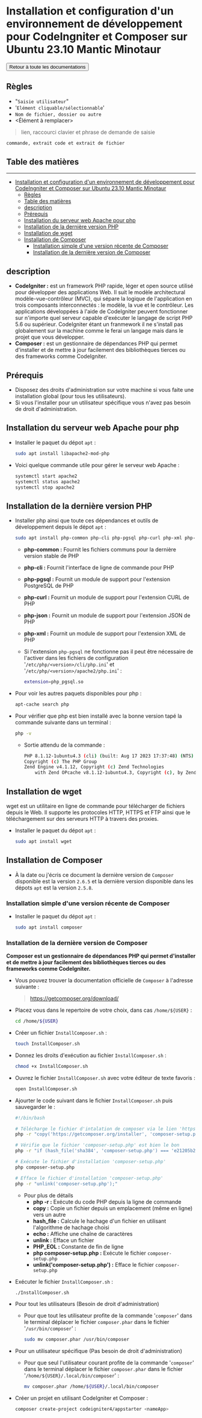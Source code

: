 # Installation et configuration d'un environnement de développement pour CodeIngniter et Composer sur Ubuntu 23.10 Mantic Minotaur

<a href="https://florobart.github.io/Documentations/"><button type="button">Retour à toute les documentations</button></a>

## Règles

- "`Saisie utilisateur`"
- '`Elément cliquable/sélectionnable`'
- `Nom de fichier, dossier ou autre`
- <Élément à remplacer>

> lien, raccourci clavier et phrase de demande de saisie

```txt
commande, extrait code et extrait de fichier
```

<div class="page"></div>

## Table des matières

***

- [Installation et configuration d'un environnement de développement pour CodeIngniter et Composer sur Ubuntu 23.10 Mantic Minotaur](#installation-et-configuration-dun-environnement-de-développement-pour-codeingniter-et-composer-sur-ubuntu-2310-mantic-minotaur)
  - [Règles](#règles)
  - [Table des matières](#table-des-matières)
  - [description](#description)
  - [Prérequis](#prérequis)
  - [Installation du serveur web Apache pour php](#installation-du-serveur-web-apache-pour-php)
  - [Installation de la dernière version PHP](#installation-de-la-dernière-version-php)
  - [Installation de wget](#installation-de-wget)
  - [Installation de Composer](#installation-de-composer)
    - [Installation simple d'une version récente de Composer](#installation-simple-dune-version-récente-de-composer)
    - [Installation de la dernière version de Composer](#installation-de-la-dernière-version-de-composer)

<div class="page"></div>

## description

- **CodeIgniter :** est un framework PHP rapide, léger et open source utilisé pour développer des applications Web. Il suit le modèle architectural modèle-vue-contrôleur (MVC), qui sépare la logique de l'application en trois composants interconnectés : le modèle, la vue et le contrôleur. Les applications développées à l'aide de CodeIgniter peuvent fonctionner sur n'importe quel serveur capable d'exécuter le langage de script PHP 5.6 ou supérieur. CodeIgniter étant un franmework il ne s'install pas globalement sur la machine comme le ferai un langage mais dans le projet que vous développer.
- **Composer :** est un gestionnaire de dépendances PHP qui permet d'installer et de mettre à jour facilement des bibliothèques tierces ou des frameworks comme CodeIgniter.

## Prérequis

- Disposez des droits d'administration sur votre machine si vous faite une installation global (pour tous les utilisateurs).
- Si vous l'installer pour un utilisateur spécifique vous n'avez pas besoin de droit d'administration.

## Installation du serveur web Apache pour php

- Installer le paquet du dépot `apt` :

  ```bash
  sudo apt install libapache2-mod-php
  ```

- Voici quelque commande utile pour gérer le serveur web Apache :

  ```bash
  systemctl start apache2
  systemctl status apache2
  systemctl stop apache2
  ```

## Installation de la dernière version PHP

- Installer php ainsi que toute ces dépendances et outils de développement depuis le dépot `apt` :

  ```bash
  sudo apt install php-common php-cli php-pgsql php-curl php-xml php-json
  ```

  - **php-common :** Fournit les fichiers communs pour la dernière version stable de PHP
  - **php-cli :** Fournit l'interface de ligne de commande pour PHP
  - **php-pgsql :** Fournit un module de support pour l'extension PostgreSQL de PHP
  - **php-curl :** Fournit un module de support pour l'extension CURL de PHP
  - **php-json :** Fournit un module de support pour l'extension JSON de PHP
  - **php-xml :** Fournit un module de support pour l'extension XML de PHP

  - Si l'extension `php-pgsql` ne fonctionne pas il peut être nécessaire de l'activer dans les fichiers de configuration '`/etc/php/<version>/cli/php.ini`' et '`/etc/php/<version>/apache2/php.ini`' :

    ```bash
    extension=php_pgsql.so
    ```

- Pour voir les autres paquets disponibles pour php :

  ```bash
  apt-cache search php
  ```

- Pour vérifier que php est bien installé avec la bonne version tapé la commande suivante dans un terminal :

  ```bash
  php -v
  ```

  - Sortie attendu de la commande :

    ```bash
    PHP 8.1.12-1ubuntu4.3 (cli) (built: Aug 17 2023 17:37:48) (NTS)
    Copyright (c) The PHP Group
    Zend Engine v4.1.12, Copyright (c) Zend Technologies
        with Zend OPcache v8.1.12-1ubuntu4.3, Copyright (c), by Zend Technologies
    ```

## Installation de wget

wget est un utilitaire en ligne de commande pour télécharger de fichiers depuis le Web. Il supporte les protocoles HTTP, HTTPS et FTP ainsi que le téléchargement sur des serveurs HTTP à travers des proxies.

- Installer le paquet du dépot `apt` :

  ```bash
  sudo apt install wget
  ```

## Installation de Composer

- À la date ou j'écris ce document la dernière version de `Composer` disponible est la version `2.6.5` et la dernière version disponible dans les dépots `apt` est la version `2.5.8`.

### Installation simple d'une version récente de Composer

- Installer le paquet du dépot `apt` :

  ```bash
  sudo apt install composer
  ```

### Installation de la dernière version de Composer

**Composer est un gestionnaire de dépendances PHP qui permet d'installer et de mettre à jour facilement des bibliothèques tierces ou des frameworks comme CodeIgniter.**

- Vous pouvez trouver la documentation officielle de `Composer` à l'adresse suivante :
  ><https://getcomposer.org/download/>

- Placez vous dans le repertoire de votre choix, dans cas `/home/${USER}` :

  ```bash
  cd /home/${USER}
  ```

- Créer un fichier `InstallComposer.sh` :

  ```bash
  touch InstallComposer.sh
  ```

- Donnez les droits d'exécution au fichier `InstallComposer.sh` :

  ```bash
  chmod +x InstallComposer.sh
  ```

- Ouvrez le fichier `InstallComposer.sh` avec votre éditeur de texte favoris :

  ```bash
  open InstallComposer.sh
  ```

- Ajourter le code suivant dans le fichier `InstallComposer.sh` puis sauvegarder le :

  ```bash
  #!/bin/bash

  # Télécharge le fichier d'intalation de composer via le lien 'https://getcomposer.org/installer' et le place dans le fichier 'composer-setup.php'
  php -r "copy('https://getcomposer.org/installer', 'composer-setup.php');"

  # Vérifie que le fichier 'composer-setup.php' est bien le bon
  php -r "if (hash_file('sha384', 'composer-setup.php') === 'e21205b207c3ff031906575712edab6f13eb0b361f2085f1f1237b7126d785e826a450292b6cfd1d64d92e6563bbde02') { echo 'Installateur vérifié'; } else { echo 'Installateur corrompu'; unlink('composer-setup.php'); } echo PHP_EOL;"

  # Exécute le fichier d'installation 'composer-setup.php'
  php composer-setup.php

  # Efface le fichier d'installation 'composer-setup.php'
  php -r "unlink('composer-setup.php');"
  ```

  - Pour plus de détails
    - **php -r :** Exécute du code PHP depuis la ligne de commande
    - **copy :** Copie un fichier depuis un emplacement (même en ligne) vers un autre
    - **hash_file :** Calcule le hachage d'un fichier en utilisant l'algorithme de hachage choisi
    - **echo :** Affiche une chaîne de caractères
    - **unlink :** Efface un fichier
    - **PHP_EOL :** Constante de fin de ligne
    - **php composer-setup.php :** Exécute le fichier `composer-setup.php`
    - **unlink('composer-setup.php') :** Efface le fichier `composer-setup.php`

- Exécuter le fichier `InstallComposer.sh` :

  ```bash
  ./InstallComposer.sh
  ```

- Pour tout les utilisateurs (Besoin de droit d'administration)
  - Pour que tout les utilisateur profite de la commande '`composer`' dans le terminal déplacer le fichier `composer.phar` dans le fichier '`/usr/bin/composer`' :

    ```bash
    sudo mv composer.phar /usr/bin/composer
    ```

- Pour un utilisateur spécifique (Pas besoin de droit d'administration)
  - Pour que seul l'utilisateur courant profite de la commande '`composer`' dans le terminal déplacer le fichier `composer.phar` dans le fichier '`/home/${USER}/.local/bin/composer`' :

    ```bash
    mv composer.phar /home/${USER}/.local/bin/composer
    ```

- Créer un projet en utilisant CodeIgniter et Composer :

  ```bash
  composer create-project codeigniter4/appstarter <nameApp>
  ```
